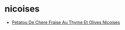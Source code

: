 # nicoises

 * [Petatou De Chere Fraise Au Thyme Et Olives Nicoises](../index/p/petatou-de-chere-fraise-au-thyme-et-olives-nicoises-11447.json)
